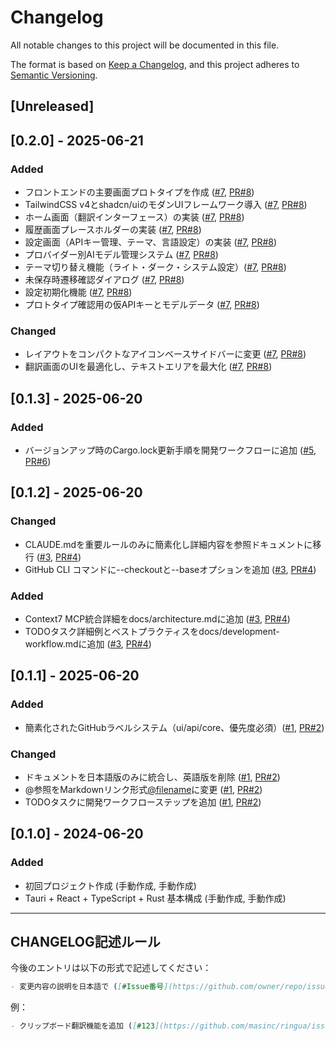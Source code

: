 # Changelog

All notable changes to this project will be documented in this file.

The format is based on [Keep a Changelog](https://keepachangelog.com/en/1.0.0/),
and this project adheres to [Semantic Versioning](https://semver.org/spec/v2.0.0.html).

## [Unreleased]

## [0.2.0] - 2025-06-21

### Added
- フロントエンドの主要画面プロトタイプを作成 ([#7](https://github.com/masinc/ringua/issues/7), [PR#8](https://github.com/masinc/ringua/pull/8))
- TailwindCSS v4とshadcn/uiのモダンUIフレームワーク導入 ([#7](https://github.com/masinc/ringua/issues/7), [PR#8](https://github.com/masinc/ringua/pull/8))
- ホーム画面（翻訳インターフェース）の実装 ([#7](https://github.com/masinc/ringua/issues/7), [PR#8](https://github.com/masinc/ringua/pull/8))
- 履歴画面プレースホルダーの実装 ([#7](https://github.com/masinc/ringua/issues/7), [PR#8](https://github.com/masinc/ringua/pull/8))
- 設定画面（APIキー管理、テーマ、言語設定）の実装 ([#7](https://github.com/masinc/ringua/issues/7), [PR#8](https://github.com/masinc/ringua/pull/8))
- プロバイダー別AIモデル管理システム ([#7](https://github.com/masinc/ringua/issues/7), [PR#8](https://github.com/masinc/ringua/pull/8))
- テーマ切り替え機能（ライト・ダーク・システム設定）([#7](https://github.com/masinc/ringua/issues/7), [PR#8](https://github.com/masinc/ringua/pull/8))
- 未保存時遷移確認ダイアログ ([#7](https://github.com/masinc/ringua/issues/7), [PR#8](https://github.com/masinc/ringua/pull/8))
- 設定初期化機能 ([#7](https://github.com/masinc/ringua/issues/7), [PR#8](https://github.com/masinc/ringua/pull/8))
- プロトタイプ確認用の仮APIキーとモデルデータ ([#7](https://github.com/masinc/ringua/issues/7), [PR#8](https://github.com/masinc/ringua/pull/8))

### Changed
- レイアウトをコンパクトなアイコンベースサイドバーに変更 ([#7](https://github.com/masinc/ringua/issues/7), [PR#8](https://github.com/masinc/ringua/pull/8))
- 翻訳画面のUIを最適化し、テキストエリアを最大化 ([#7](https://github.com/masinc/ringua/issues/7), [PR#8](https://github.com/masinc/ringua/pull/8))

## [0.1.3] - 2025-06-20

### Added
- バージョンアップ時のCargo.lock更新手順を開発ワークフローに追加 ([#5](https://github.com/masinc/ringua/issues/5), [PR#6](https://github.com/masinc/ringua/pull/6))

## [0.1.2] - 2025-06-20

### Changed
- CLAUDE.mdを重要ルールのみに簡素化し詳細内容を参照ドキュメントに移行 ([#3](https://github.com/masinc/ringua/issues/3), [PR#4](https://github.com/masinc/ringua/pull/4))
- GitHub CLI コマンドに--checkoutと--baseオプションを追加 ([#3](https://github.com/masinc/ringua/issues/3), [PR#4](https://github.com/masinc/ringua/pull/4))

### Added
- Context7 MCP統合詳細をdocs/architecture.mdに追加 ([#3](https://github.com/masinc/ringua/issues/3), [PR#4](https://github.com/masinc/ringua/pull/4))
- TODOタスク詳細例とベストプラクティスをdocs/development-workflow.mdに追加 ([#3](https://github.com/masinc/ringua/issues/3), [PR#4](https://github.com/masinc/ringua/pull/4))

## [0.1.1] - 2025-06-20

### Added
- 簡素化されたGitHubラベルシステム（ui/api/core、優先度必須）([#1](https://github.com/masinc/ringua/issues/1), [PR#2](https://github.com/masinc/ringua/pull/2))

### Changed
- ドキュメントを日本語版のみに統合し、英語版を削除 ([#1](https://github.com/masinc/ringua/issues/1), [PR#2](https://github.com/masinc/ringua/pull/2))
- @参照をMarkdownリンク形式[@filename](/path)に変更 ([#1](https://github.com/masinc/ringua/issues/1), [PR#2](https://github.com/masinc/ringua/pull/2))
- TODOタスクに開発ワークフローステップを追加 ([#1](https://github.com/masinc/ringua/issues/1), [PR#2](https://github.com/masinc/ringua/pull/2))

## [0.1.0] - 2024-06-20

### Added
- 初回プロジェクト作成 (手動作成, 手動作成)
- Tauri + React + TypeScript + Rust 基本構成 (手動作成, 手動作成)

---

## CHANGELOG記述ルール

今後のエントリは以下の形式で記述してください：

```markdown
- 変更内容の説明を日本語で ([#Issue番号](https://github.com/owner/repo/issues/番号), [PR#PR番号](https://github.com/owner/repo/pull/番号))
```

例：
```markdown
- クリップボード翻訳機能を追加 ([#123](https://github.com/masinc/ringua/issues/123), [PR#124](https://github.com/masinc/ringua/pull/124))
```